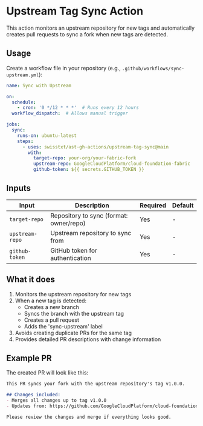 # Upstream Tag Sync Action

This action monitors an upstream repository for new tags and automatically creates pull requests to sync a fork when new tags are detected.

## Usage

Create a workflow file in your repository (e.g., `.github/workflows/sync-upstream.yml`):

```yaml
name: Sync with Upstream

on:
  schedule:
    - cron: '0 */12 * * *'  # Runs every 12 hours
  workflow_dispatch:  # Allows manual trigger

jobs:
  sync:
    runs-on: ubuntu-latest
    steps:
      - uses: swisstxt/ast-gh-actions/upstream-tag-sync@main
        with:
          target-repo: your-org/your-fabric-fork
          upstream-repo: GoogleCloudPlatform/cloud-foundation-fabric
          github-token: ${{ secrets.GITHUB_TOKEN }}
```

## Inputs

| Input | Description | Required | Default |
|-------|-------------|----------|---------|
| `target-repo` | Repository to sync (format: owner/repo) | Yes | - |
| `upstream-repo` | Upstream repository to sync from | Yes | - |
| `github-token` | GitHub token for authentication | Yes | - |

## What it does

1. Monitors the upstream repository for new tags
2. When a new tag is detected:
   - Creates a new branch
   - Syncs the branch with the upstream tag
   - Creates a pull request
   - Adds the 'sync-upstream' label
3. Avoids creating duplicate PRs for the same tag
4. Provides detailed PR descriptions with change information

## Example PR

The created PR will look like this:

```markdown
This PR syncs your fork with the upstream repository's tag v1.0.0.

## Changes included:
- Merges all changes up to tag v1.0.0
- Updates from: https://github.com/GoogleCloudPlatform/cloud-foundation-fabric

Please review the changes and merge if everything looks good.
```
